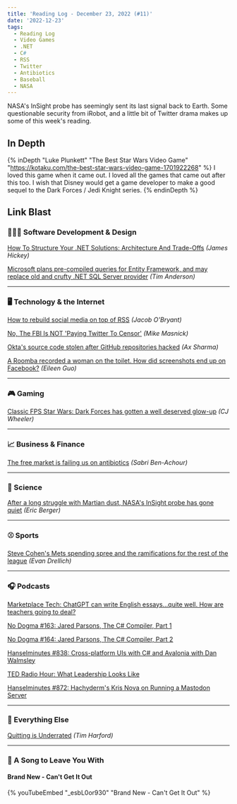 ```yaml
---
title: 'Reading Log - December 23, 2022 (#11)'
date: '2022-12-23'
tags:
  - Reading Log
  - Video Games
  - .NET
  - C#
  - RSS
  - Twitter
  - Antibiotics
  - Baseball
  - NASA
---
```


NASA's InSight probe has seemingly sent its last signal back to Earth. Some questionable security from iRobot, and a little bit of Twitter drama makes up some of this week's reading.
<!-- excerpt -->

<h2 class="old">In Depth</h2>

{% inDepth "Luke Plunkett" "The Best Star Wars Video Game" "https://kotaku.com/the-best-star-wars-video-game-1701922268" %}
    I loved this game when it came out. I loved all the games that came out after this too. I wish that Disney would get a game developer to make a good sequel to the Dark Forces / Jedi Knight series.
{% endinDepth %}

<h2 class="old">Link Blast</h2>

### 👨🏼‍💻 Software Development & Design

[How To Structure Your .NET Solutions: Architecture And Trade-Offs](https://www.jamesmichaelhickey.com/how-to-structure-your-dot-net-solutions-design-and-trade-offs/) *(James Hickey)*

[Microsoft plans pre-compiled queries for Entity Framework, and may replace old and crufty .NET SQL Server provider](https://devclass.com/2022/12/22/microsoft-plans-pre-compiled-queries-for-entity-framework-and-may-replace-old-and-crufty-net-sql-server-provider/) *(Tim Anderson)*

---

### 🖥 Technology & the Internet

[How to rebuild social media on top of RSS](https://tfos.co/p/rebuild-social-media/) *(Jacob O'Bryant)*

[No, The FBI Is NOT 'Paying Twitter To Censor'](https://www.techdirt.com/2022/12/20/no-the-fbi-is-not-paying-twitter-to-censor/) *(Mike Masnick)*

[Okta's source code stolen after GitHub repositories hacked](https://www.bleepingcomputer.com/news/security/oktas-source-code-stolen-after-github-repositories-hacked/) *(Ax Sharma)*

[A Roomba recorded a woman on the toilet. How did screenshots end up on Facebook?](https://www.technologyreview.com/2022/12/19/1065306/roomba-irobot-robot-vacuums-artificial-intelligence-training-data-privacy/) *(Eileen Guo)*

---

### 🎮 Gaming

[Classic FPS Star Wars: Dark Forces has gotten a well deserved glow-up](https://www.rockpapershotgun.com/classic-fps-star-wars-dark-forces-has-gotten-a-well-deserved-glow-up) *(CJ Wheeler)*

---

### 📈 Business & Finance

[The free market is failing us on antibiotics](https://www.marketplace.org/2022/12/22/the-free-market-is-failing-us-on-antibiotics/) *(Sabri Ben-Achour)*

---

### 🔬 Science

[After a long struggle with Martian dust, NASA's InSight probe has gone quiet](https://arstechnica.com/science/2022/12/nasas-insight-lander-has-probably-phoned-home-for-the-last-time/) *(Eric Berger)*

---

### ⚾ Sports

[Steve Cohen's Mets spending spree and the ramifications for the rest of the league](https://theathletic.com/4026971/2022/12/22/mets-steve-cohen-spending/) *(Evan Drellich)*

---

### 🎧 Podcasts

[Marketplace Tech: ChatGPT can write English essays...quite well. How are teachers going to deal?](https://www.marketplace.org/shows/marketplace-tech/chatgpt-can-write-english-essays-quite-well-how-are-teachers-going-to-deal/)

[No Dogma #163: Jared Parsons, The C# Compiler, Part 1](https://nodogmapodcast.bryanhogan.net/163-jared-parsons-the-c-compiler-part-1/)

[No Dogma #164: Jared Parsons, The C# Compiler, Part 2](https://nodogmapodcast.bryanhogan.net/164-jared-parsons-the-c-compiler-part-2/)

[Hanselminutes #838: Cross-platform UIs with C# and Avalonia with Dan Walmsley](https://hanselminutes.com/838/cross-platform-uis-with-c-and-avalonia-with-dan-walmsley)

[TED Radio Hour: What Leadership Looks Like](https://www.npr.org/2022/04/28/1095354740/what-leadership-looks-like)

[Hanselminutes #872: Hachyderm's Kris Nova on Running a Mastodon Server](https://hanselminutes.com/872/hachyderms-kris-nova-on-running-a-mastodon-server)

---

### 🎒 Everything Else

[Quitting is Underrated](https://timharford.com/2022/12/quitting-is-underrated/) *(Tim Harford)*

---

### 🎵 A Song to Leave You With

#### Brand New - Can't Get It Out

{% youTubeEmbed "_esbL0or930" "Brand New - Can't Get It Out" %}
